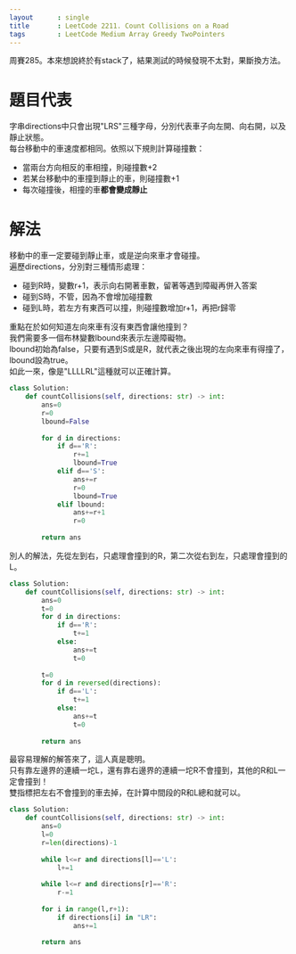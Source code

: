 ```yaml
---
layout      : single
title       : LeetCode 2211. Count Collisions on a Road
tags 		: LeetCode Medium Array Greedy TwoPointers
---
```

周賽285。本來想說終於有stack了，結果測試的時候發現不太對，果斷換方法。

# 題目代表
字串directions中只會出現"LRS"三種字母，分別代表車子向左開、向右開，以及靜止狀態。  
每台移動中的車速度都相同。依照以下規則計算碰撞數：  
- 當兩台方向相反的車相撞，則碰撞數+2  
- 若某台移動中的車撞到靜止的車，則碰撞數+1  
- 每次碰撞後，相撞的車**都會變成靜止**  

# 解法
移動中的車一定要碰到靜止車，或是逆向來車才會碰撞。  
遍歷directions，分別對三種情形處理：  
- 碰到R時，變數r+1，表示向右開著車數，留著等遇到障礙再併入答案  
- 碰到S時，不管，因為不會增加碰撞數
- 碰到L時，若左方有東西可以撞，則碰撞數增加r+1，再把r歸零  

重點在於如何知道左向來車有沒有東西會讓他撞到？  
我們需要多一個布林變數lbound來表示左邊障礙物。  
lbound初始為false，只要有遇到S或是R，就代表之後出現的左向來車有得撞了，lbound設為true。  
如此一來，像是"LLLLRL"這種就可以正確計算。

```python
class Solution:
    def countCollisions(self, directions: str) -> int:
        ans=0
        r=0
        lbound=False
    
        for d in directions:
            if d=='R':
                r+=1
                lbound=True
            elif d=='S':
                ans+=r
                r=0
                lbound=True
            elif lbound:
                ans+=r+1
                r=0
                    
        return ans
```

別人的解法，先從左到右，只處理會撞到的R，第二次從右到左，只處理會撞到的L。

```python
class Solution:
    def countCollisions(self, directions: str) -> int:
        ans=0
        t=0
        for d in directions:
            if d=='R':
                t+=1
            else:
                ans+=t
                t=0
                
        t=0
        for d in reversed(directions):
            if d=='L':
                t+=1
            else:
                ans+=t
                t=0
                
        return ans
```

最容易理解的解答來了，這人真是聰明。  
只有靠左邊界的連續一坨L，還有靠右邊界的連續一坨R不會撞到，其他的R和L一定會撞到！  
雙指標把左右不會撞到的車去掉，在計算中間段的R和L總和就可以。

```python
class Solution:
    def countCollisions(self, directions: str) -> int:
        ans=0
        l=0
        r=len(directions)-1
        
        while l<=r and directions[l]=='L':
            l+=1
            
        while l<=r and directions[r]=='R':
            r-=1
        
        for i in range(l,r+1):
            if directions[i] in "LR":
                ans+=1
            
        return ans
```